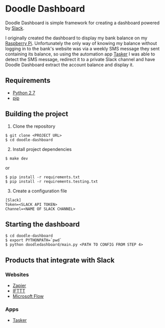 # Doodle Dashboard

Doodle Dashboard is simple framework for creating a dashboard powered by [Slack](https://slack.com/).

I originally created the dashboard to display my bank balance on my [Raspberry Pi](https://www.raspberrypi.org/). 
Unfortunately the only way of knowing my balance without logging in to the bank's website was via a weekly SMS 
message they sent containing its balance, so using the automation app 
[Tasker](https://play.google.com/store/apps/details?id=net.dinglisch.android.taskerm) I was able to detect the SMS 
message, redirect it to a private Slack channel and have Doodle Dashboard extract the account balance and display it.


## Requirements

 * [Python 2.7](https://www.python.org/downloads/)
 * [pip](https://pip.pypa.io/en/stable/installing/)


## Building the project

1. Clone the repository
```
$ git clone <PROJECT URL>
$ cd doodle-dashboard
```

2. Install project dependencies
```
$ make dev
```
or
```
$ pip install -r requirements.txt
$ pip install -r requirements.testing.txt
```

3. Create a configuration file
```
[Slack]
Token=<SLACK API TOKEN>
Channel=<NAME OF SLACK CHANNEL>
```

## Starting the dashboard

```
$ cd doodle-dashboard
$ export PYTHONPATH=`pwd`
$ python doodledashboard/main.py <PATH TO CONFIG FROM STEP 4>
```


## Products that integrate with Slack

### Websites

* [Zapier](https://zapier.com/)
* [IFTTT](https://ifttt.com/)
* [Microsoft Flow](https://flow.microsoft.com/)

### Apps

* [Tasker](https://play.google.com/store/apps/details?id=net.dinglisch.android.taskerm)
